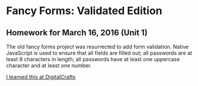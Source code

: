 # Fancy Forms: Validated Edition
## Homework for March 16, 2016 (Unit 1)

The old fancy forms project was resurrected to add form validation.
Native JavaScript is used to ensure that all fields are filled out;
all passwords are at least 8 characters in length; all passwords
have at least one uppercase character and at least one number.

[I learned this at DigitalCrafts](https://www.digitalcrafts.com)